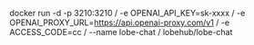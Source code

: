 docker run -d -p 3210:3210 /
-e OPENAI_API_KEY=sk-xxxx /
-e OPENAI_PROXY_URL=https://api.openai-proxy.com/v1 /
-e ACCESS_CODE=cc /
--name lobe-chat /
lobehub/lobe-chat